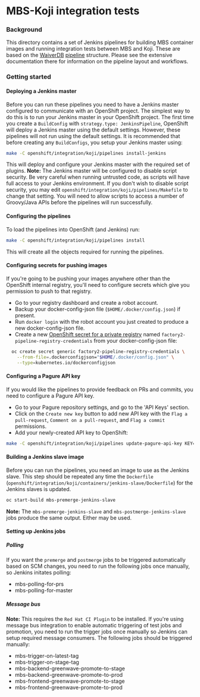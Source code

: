 MBS-Koji integration tests
==========================

### Background
This directory contains a set of Jenkins pipelines for building MBS container images and running
integration tests between MBS and Koji. These are based on the
[WaiverDB](https://pagure.io/waiverdb)
[pipeline](https://pagure.io/waiverdb/blob/master/f/openshift) structure. Please see the
extensive documentation there for information on the pipeline layout and workflows.

### Getting started

#### Deploying a Jenkins master
Before you can run these pipelines you need to have a Jenkins master configured to communicate with
an OpenShift project. The simplest way to do this is to run your Jenkins master in your OpenShift
project. The first time you create a `BuildConfig` with `strategy.type: JenkinsPipeline`, OpenShift
will deploy a Jenkins master using the default settings. However, these pipelines will not run
using the default settings. It is recommended that before creating any `BuildConfigs`, you setup
your Jenkins master using:
```bash
make -C openshift/integration/koji/pipelines install-jenkins
```
This will deploy and configure your Jenkins master with the required set of plugins. **Note:** The
Jenkins master will be configured to disable script security. Be very careful when running untrusted
code, as scripts will have full access to your Jenkins environment. If you don't wish to disable
script security, you may edit `openshift/integration/koji/pipelines/Makefile` to change that
setting. You will need to allow scripts to access a number of Groovy/Java APIs before the pipelines
will run successfully.

#### Configuring the pipelines
To load the pipelines into OpenShift (and Jenkins) run:
```bash
make -C openshift/integration/koji/pipelines install
```
This will create all the objects required for running the pipelines.

#### Configuring secrets for pushing images
If you're going to be pushing your images anywhere other than the OpenShift internal registry,
you'll need to configure secrets which give you permission to push to that registry.

- Go to your registry dashboard and create a robot account.
- Backup your docker-config-json file (`$HOME/.docker/config.json`) if present.
- Run `docker login` with the robot account you just created to produce a new docker-config-json file.
- Create a new [OpenShift secret for a private registry] named `factory2-pipeline-registry-credentials` from your docker-config-json file:
```bash
  oc create secret generic factory2-pipeline-registry-credentials \
    --from-file=.dockerconfigjson="$HOME/.docker/config.json" \
    --type=kubernetes.io/dockerconfigjson
```

#### Configuring a Pagure API key
If you would like the pipelines to provide feedback on PRs and commits, you need to configure a Pagure API key.
- Go to your Pagure repository settings, and go to the 'API Keys' section.
- Click on the `Create new key` button to add new API key with the `Flag a pull-request`, `Comment on a pull-request`, and `Flag a commit` permissions.
- Add your newly-created API key to OpenShift:
```bash
make -C openshift/integration/koji/pipelines update-pagure-api-key KEY=<value from Pagure>
```

#### Building a Jenkins slave image
Before you can run the pipelines, you need an image to use as the Jenkins slave. This step should
be repeated any time the `Dockerfile`
(`openshift/integration/koji/containers/jenkins-slave/Dockerfile`) for the Jenkins slaves is
updated.
```bash
oc start-build mbs-premerge-jenkins-slave
```
**Note:** The `mbs-premerge-jenkins-slave` and `mbs-postmerge-jenkins-slave` jobs produce the same
output. Either may be used.

#### Setting up Jenkins jobs

##### Polling
If you want the `premerge` and `postmerge` jobs to be triggered automatically based on SCM changes,
you need to run the following jobs once manually, so Jenkins initates polling:
- mbs-polling-for-prs
- mbs-polling-for-master

##### Message bus
**Note:** This requires the `Red Hat CI Plugin` to be installed.
If you're using message bus integration to enable automatic triggering of test jobs and promotion,
you need to run the trigger jobs once manually so Jenkins can setup required message consumers. The
following jobs should be triggered manually:
- mbs-trigger-on-latest-tag
- mbs-trigger-on-stage-tag
- mbs-backend-greenwave-promote-to-stage
- mbs-backend-greenwave-promote-to-prod
- mbs-frontend-greenwave-promote-to-stage
- mbs-frontend-greenwave-promote-to-prod

[OpenShift secret for a private registry]: https://docs.openshift.com/container-platform/3.11/dev_guide/builds/build_inputs.html#using-docker-credentials-for-private-registries
